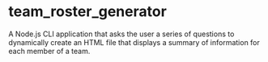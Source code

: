 # team_roster_generator
A Node.js CLI application that asks the user a series of questions to dynamically create an HTML file that displays a summary of information for each member of a team.
